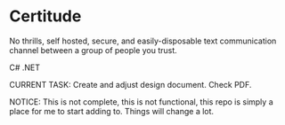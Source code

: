 # Certitude
No thrills, self hosted, secure, and easily-disposable text communication channel between a group of people you trust.

C# .NET

CURRENT TASK: Create and adjust design document. Check PDF.

NOTICE: This is not complete, this is not functional, this repo is simply a place for me to start adding to. Things will change a lot.
